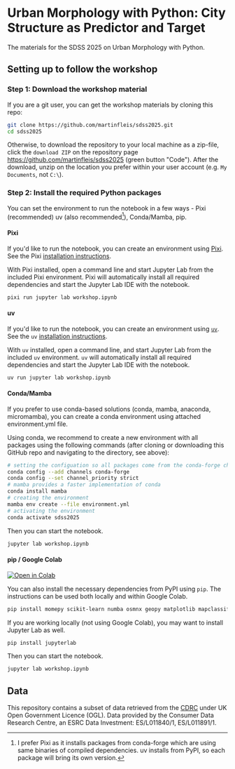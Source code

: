 # Urban Morphology with Python: City Structure as Predictor and Target

The materials for the SDSS 2025 on Urban Morphology with Python.

## Setting up to follow the workshop

### Step 1: Download the workshop material

If you are a git user, you can get the workshop materials by cloning this repo:

```sh
git clone https://github.com/martinfleis/sdss2025.git
cd sdss2025
```

Otherwise, to download the repository to your local machine as a zip-file,
click the `download ZIP` on the repository page
<https://github.com/martinfleis/sdss2025>
(green button "Code"). After the download, unzip on the location you prefer
within your user account (e.g. `My Documents`, not `C:\`).

### Step 2: Install the required Python packages

You can set the environment to run the notebook in a few ways - Pixi (recommended) uv (also recommended[^1]), Conda/Mamba, pip.

[^1]: I prefer Pixi as it installs packages from conda-forge which are using same binaries of compiled dependencies. uv installs from PyPI, so each package will bring its own version.

#### Pixi

If you'd like to run the notebook, you can create an environment using [Pixi](https://pixi.sh/latest/). See the Pixi [installation instructions](https://pixi.sh/latest/#__tabbed_1_2).

With Pixi installed, open a command line and start Jupyter Lab from the included Pixi environment. Pixi will automatically install all required dependencies and start the Jupyter Lab IDE with the notebook.

```sh
pixi run jupyter lab workshop.ipynb
```

#### uv

If you'd like to run the notebook, you can create an environment using [`uv`](https://docs.astral.sh/uv/). See the `uv` [installation instructions](https://docs.astral.sh/uv/getting-started/installation/).

With `uv` installed, open a command line, and start Jupyter Lab from the included `uv` environment. `uv` will automatically install all required dependencies and start the Jupyter Lab IDE with the notebook.

```sh
uv run jupyter lab workshop.ipynb
```

#### Conda/Mamba

If you prefer to use conda-based solutions (conda, mamba, anaconda, micromamba), you can create a conda environment using attached environment.yml file.

Using conda, we recommend to create a new environment with all packages using
the following commands (after cloning or downloading this GitHub repo and
navigating to the directory, see above):

```bash
# setting the configuation so all packages come from the conda-forge channel
conda config --add channels conda-forge
conda config --set channel_priority strict
# mamba provides a faster implementation of conda
conda install mamba
# creating the environment
mamba env create --file environment.yml
# activating the environment
conda activate sdss2025
```

Then you can start the notebook.

```sh
jupyter lab workshop.ipynb
```

#### pip / Google Colab

[![Open in Colab](https://colab.research.google.com/assets/colab-badge.svg)](https://colab.research.google.com/github/martinfleis/sdss2025/blob/main/workshop.ipynb)

You can also install the necessary dependencies from PyPI using `pip`. The instructions can be used both locally and within Google Colab.

```bash
pip install momepy scikit-learn numba osmnx geopy matplotlib mapclassify folium clustergram bokeh geoplanar neatnet
```

If you are working locally (not using Google Colab), you may want to install Jupyter Lab as well.

```bash
pip install jupyterlab
```

Then you can start the notebook.

```sh
jupyter lab workshop.ipynb
```

## Data

This repository contains a subset of data retrieved from the [CDRC](https://data.cdrc.ac.uk/dataset/index-multiple-deprivation-imd#data-and-resources) under UK Open Government Licence (OGL). Data provided by the Consumer Data Research Centre, an ESRC Data Investment: ES/L011840/1, ES/L011891/1.